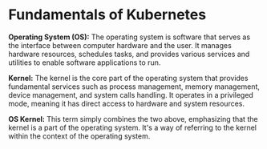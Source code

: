 # Fundamentals of Kubernetes

**Operating System (OS):**
The operating system is software that serves as the interface between computer hardware and the user. It manages hardware resources, schedules tasks, and provides various services and utilities to enable software applications to run.

**Kernel:**
The kernel is the core part of the operating system that provides fundamental services such as process management, memory management, device management, and system calls handling. It operates in a privileged mode, meaning it has direct access to hardware and system resources.

**OS Kernel:**
This term simply combines the two above, emphasizing that the kernel is a part of the operating system. It's a way of referring to the kernel within the context of the operating system.
